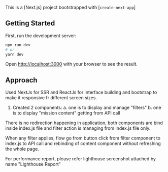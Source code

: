 This is a [Next.js] project bootstrapped with [`create-next-app`]

## Getting Started

First, run the development server:

```bash
npm run dev
# or
yarn dev
```

Open [http://localhost:3000](http://localhost:3000) with your browser to see the result.

## Approach
Used NextJs for SSR and ReactJs for interface building and bootstrap to make it responsive fr different screen sizes.

1. Created 2 components:
  a. one is to display and manage "filters"
  b. one is to display "mission content" getting from API call

There is no redirection happening in application, both components are bind inside index.js file and filter action is managing from index.js file only.

When any filter applies, flow go from button click from filter component to index.js to API call and rebinding of content component without refreshing the whole page.


For performance report, please refer lighthouse screenshot attached by name "Lighthouse Report"

